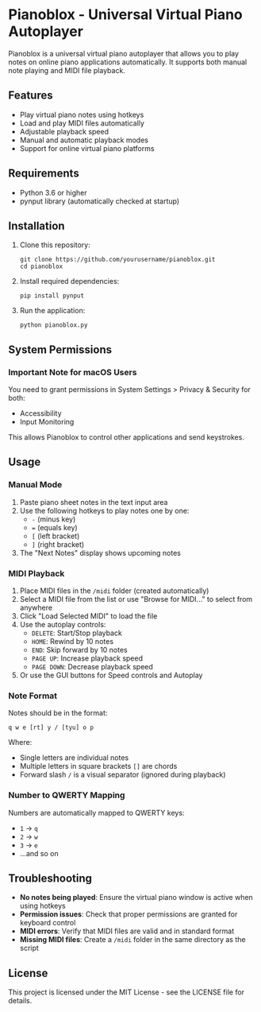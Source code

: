 # Pianoblox - Universal Virtual Piano Autoplayer

Pianoblox is a universal virtual piano autoplayer that allows you to play notes on online piano applications automatically. It supports both manual note playing and MIDI file playback.

## Features

- Play virtual piano notes using hotkeys
- Load and play MIDI files automatically
- Adjustable playback speed
- Manual and automatic playback modes
- Support for online virtual piano platforms

## Requirements

- Python 3.6 or higher
- pynput library (automatically checked at startup)

## Installation

1. Clone this repository:
   ```
   git clone https://github.com/yourusername/pianoblox.git
   cd pianoblox
   ```

2. Install required dependencies:
   ```
   pip install pynput
   ```

3. Run the application:
   ```
   python pianoblox.py
   ```

## System Permissions

### Important Note for macOS Users

You need to grant permissions in System Settings > Privacy & Security for both:
- Accessibility
- Input Monitoring

This allows Pianoblox to control other applications and send keystrokes.

## Usage

### Manual Mode

1. Paste piano sheet notes in the text input area
2. Use the following hotkeys to play notes one by one:
   - `-` (minus key)
   - `=` (equals key)
   - `[` (left bracket)
   - `]` (right bracket)
3. The "Next Notes" display shows upcoming notes

### MIDI Playback

1. Place MIDI files in the `/midi` folder (created automatically)
2. Select a MIDI file from the list or use "Browse for MIDI..." to select from anywhere
3. Click "Load Selected MIDI" to load the file
4. Use the autoplay controls:
   - `DELETE`: Start/Stop playback
   - `HOME`: Rewind by 10 notes
   - `END`: Skip forward by 10 notes
   - `PAGE UP`: Increase playback speed
   - `PAGE DOWN`: Decrease playback speed
5. Or use the GUI buttons for Speed controls and Autoplay

### Note Format

Notes should be in the format:
```
q w e [rt] y / [tyu] o p
```

Where:
- Single letters are individual notes
- Multiple letters in square brackets `[]` are chords
- Forward slash `/` is a visual separator (ignored during playback)

### Number to QWERTY Mapping

Numbers are automatically mapped to QWERTY keys:
- `1` → `q`
- `2` → `w`
- `3` → `e`
- ...and so on

## Troubleshooting

- **No notes being played**: Ensure the virtual piano window is active when using hotkeys
- **Permission issues**: Check that proper permissions are granted for keyboard control
- **MIDI errors**: Verify that MIDI files are valid and in standard format
- **Missing MIDI files**: Create a `/midi` folder in the same directory as the script

## License

This project is licensed under the MIT License - see the LICENSE file for details. 
